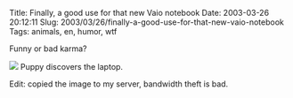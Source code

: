 Title: Finally, a good use for that new Vaio notebook
Date: 2003-03-26 20:12:11
Slug: 2003/03/26/finally-a-good-use-for-that-new-vaio-notebook
Tags: animals, en, humor, wtf


Funny or bad karma?

![][1] Puppy discovers the laptop.

Edit: copied the image to my server, bandwidth theft is bad.

   [1]: http://docs.g-blog.net/bilder_etc/puppy_laptop.jpg
